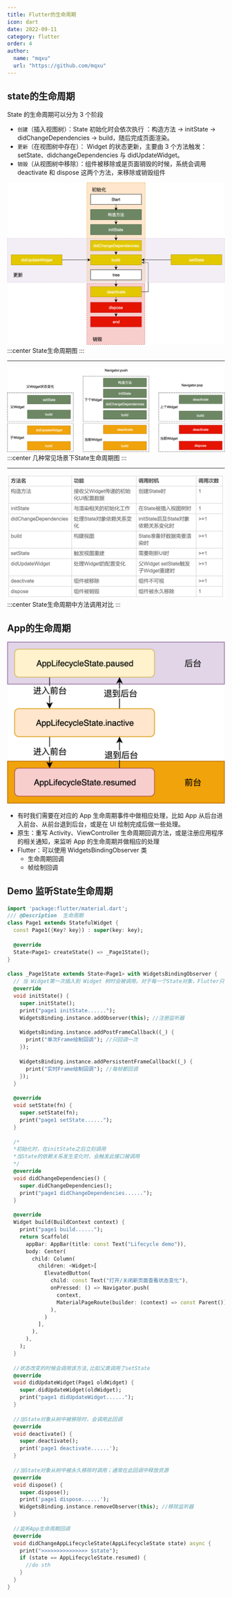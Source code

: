 ```yaml
---
title: Flutter的生命周期
icon: dart
date: 2022-09-11
category: flutter
order: 4
author: 
  name: "mqxu"
  url: "https://github.com/mqxu"
---
```


## state的生命周期

State 的生命周期可以分为 3 个阶段
- `创建`（插入视图树）：State 初始化时会依次执行 ：构造方法 -> initState -> didChangeDependencies -> build，随后完成页面渲染。
- `更新`（在视图树中存在）： Widget 的状态更新，主要由 3 个方法触发：setState、didchangeDependencies 与 didUpdateWidget。
- `销毁`（从视图树中移除）：组件被移除或是页面销毁的时候，系统会调用 deactivate 和 dispose 这两个方法，来移除或销毁组件

![Img](./FILES/flutterde-sheng-ming-zhou-qi.md/img-20220911144546.png)
:::center
State生命周期图
:::

---

![Img](./FILES/flutterde-sheng-ming-zhou-qi.md/img-20220911144830.png)
:::center
几种常见场景下State生命周期图
:::

---

![Img](./FILES/flutterde-sheng-ming-zhou-qi.md/img-20220911145244.png)
:::center
State生命周期中方法调用对比
:::

## App的生命周期

![Img](./FILES/flutterde-sheng-ming-zhou-qi.md/img-20220911145438.png)

- 有时我们需要在对应的 App 生命周期事件中做相应处理，比如 App 从后台进入前台、从前台退到后台，或是在 UI 绘制完成后做一些处理。
- 原生：重写 Activity、ViewController 生命周期回调方法，或是注册应用程序的相关通知，来监听 App 的生命周期并做相应的处理
- Flutter：可以使用 WidgetsBindingObserver 类
    - 生命周期回调
    - 帧绘制回调


## Demo 监听State生命周期

```dart
import 'package:flutter/material.dart';
/// @Description  生命周期
class Page1 extends StatefulWidget {
  const Page1({Key? key}) : super(key: key);

  @override
  State<Page1> createState() => _Page1State();
}

class _Page1State extends State<Page1> with WidgetsBindingObserver {
  // 当 Widget第一次插入到 Widget 树时会被调用。对于每一个State对象，Flutter只会调用一次该回调
  @override
  void initState() {
    super.initState();
    print("page1 initState......");
    WidgetsBinding.instance.addObserver(this); //注册监听器

    WidgetsBinding.instance.addPostFrameCallback((_) {
      print("单次Frame绘制回调"); //只回调一次
    });

    WidgetsBinding.instance.addPersistentFrameCallback((_) {
      print("实时Frame绘制回调"); //每帧都回调
    });
  }

  @override
  void setState(fn) {
    super.setState(fn);
    print("page1 setState......");
  }

  /*
  *初始化时，在initState之后立刻调用
  *当State的依赖关系发生变化时，会触发此接口被调用
  */
  @override
  void didChangeDependencies() {
    super.didChangeDependencies();
    print("page1 didChangeDependencies......");
  }

  @override
  Widget build(BuildContext context) {
    print("page1 build......");
    return Scaffold(
      appBar: AppBar(title: const Text("Lifecycle demo")),
      body: Center(
        child: Column(
          children: <Widget>[
            ElevatedButton(
              child: const Text("打开/关闭新页面查看状态变化"),
              onPressed: () => Navigator.push(
                context,
                MaterialPageRoute(builder: (context) => const Parent()),
              ),
            )
          ],
        ),
      ),
    );
  }

  //状态改变的时候会调用该方法,比如父类调用了setState
  @override
  void didUpdateWidget(Page1 oldWidget) {
    super.didUpdateWidget(oldWidget);
    print("page1 didUpdateWidget......");
  }

  //当State对象从树中被移除时，会调用此回调
  @override
  void deactivate() {
    super.deactivate();
    print('page1 deactivate......');
  }

  //当State对象从树中被永久移除时调用；通常在此回调中释放资源
  @override
  void dispose() {
    super.dispose();
    print('page1 dispose......');
    WidgetsBinding.instance.removeObserver(this); //移除监听器
  }

  //监听App生命周期回调
  @override
  void didChangeAppLifecycleState(AppLifecycleState state) async {
    print(">>>>>>>>>>>>>>> $state");
    if (state == AppLifecycleState.resumed) {
      //do sth
    }
  }
}

```




